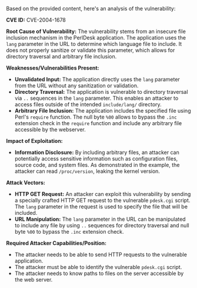 Based on the provided content, here's an analysis of the vulnerability:

**CVE ID:** CVE-2004-1678

**Root Cause of Vulnerability:**
The vulnerability stems from an insecure file inclusion mechanism in the PerlDesk application. The application uses the `lang` parameter in the URL to determine which language file to include. It does not properly sanitize or validate this parameter, which allows for directory traversal and arbitrary file inclusion.

**Weaknesses/Vulnerabilities Present:**
*   **Unvalidated Input:** The application directly uses the `lang` parameter from the URL without any sanitization or validation.
*   **Directory Traversal:** The application is vulnerable to directory traversal via `..` sequences in the `lang` parameter. This enables an attacker to access files outside of the intended `include/lang/` directory.
*   **Arbitrary File Inclusion:** The application includes the specified file using Perl's `require` function. The null byte `%00` allows to bypass the `.inc` extension check in the `require` function and include any arbitrary file accessible by the webserver.

**Impact of Exploitation:**
*   **Information Disclosure:** By including arbitrary files, an attacker can potentially access sensitive information such as configuration files, source code, and system files. As demonstrated in the example, the attacker can read `/proc/version`, leaking the kernel version.

**Attack Vectors:**
*   **HTTP GET Request:** An attacker can exploit this vulnerability by sending a specially crafted HTTP GET request to the vulnerable `pdesk.cgi` script.
    The `lang` parameter in the request is used to specify the file that will be included.
*   **URL Manipulation:** The `lang` parameter in the URL can be manipulated to include any file by using `..` sequences for directory traversal and null byte `%00` to bypass the `.inc` extension check.

**Required Attacker Capabilities/Position:**
*   The attacker needs to be able to send HTTP requests to the vulnerable application.
*   The attacker must be able to identify the vulnerable `pdesk.cgi` script.
*   The attacker needs to know paths to files on the server accessible by the web server.